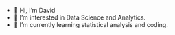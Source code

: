 - 👋 Hi, I’m David
- 👀 I’m interested in Data Science and Analytics. 
- 🌱 I’m currently learning statistical analysis and coding.

<!---
davidkim25/davidkim25 is a ✨ special ✨ repository because its `README.md` (this file) appears on your GitHub profile.
You can click the Preview link to take a look at your changes.
--->

